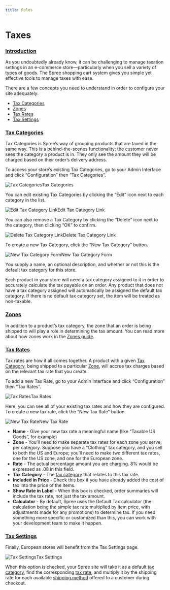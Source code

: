 ```yaml
---
title: Roles
---
```


# Taxes

### [Introduction](https://guides.spreecommerce.org/user/configuration/configuring_taxes.html#introduction) <a id="introduction"></a>

As you undoubtedly already know, it can be challenging to manage taxation settings in an e-commerce store—particularly when you sell a variety of types of goods. The Spree shopping cart system gives you simple yet effective tools to manage taxes with ease.

There are a few concepts you need to understand in order to configure your site adequately:

* [Tax Categories](https://guides.spreecommerce.org/user/configuration/configuring_taxes.html#tax-categories)
* [Zones](https://guides.spreecommerce.org/user/configuration/configuring_taxes.html#zones)
* [Tax Rates](https://guides.spreecommerce.org/user/configuration/configuring_taxes.html#tax-rates)
* [Tax Settings](https://guides.spreecommerce.org/user/configuration/configuring_taxes.html#tax-settings)

### [Tax Categories](https://guides.spreecommerce.org/user/configuration/configuring_taxes.html#tax-categories) <a id="tax-categories"></a>

Tax Categories is Spree’s way of grouping products that are taxed in the same way. This is a behind-the-scenes functionality; the customer never sees the category a product is in. They only see the amount they will be charged based on their order’s delivery address.

To access your store’s existing Tax Categories, go to your Admin Interface and click “Configuration” then “Tax Categories”.

![Tax Categories](https://guides.spreecommerce.org/static/31df4b8645d1fb2f59bc181e00146ef2/a56d7/tax_categories.jpg)Tax Categories

You can edit existing Tax Categories by clicking the “Edit” icon next to each category in the list.

![Edit Tax Category Link](https://guides.spreecommerce.org/static/9f79bec2cff00d03fe9dd76ba6f5fee8/096b1/edit_tax_category_link.jpg)Edit Tax Category Link

You can also remove a Tax Category by clicking the “Delete” icon next to the category, then clicking “OK” to confirm.

![Delete Tax Category Link](https://guides.spreecommerce.org/static/47bdca6c5c471fa9fda02f91f72dd44c/253f8/delete_tax_category_link.jpg)Delete Tax Category Link

To create a new Tax Category, click the “New Tax Category” button.

![New Tax Category Form](https://guides.spreecommerce.org/static/ac13af987f6b1ea103c2bacd493a7794/d2252/new_tax_category_form.jpg)New Tax Category Form

You supply a name, an optional description, and whether or not this is the default tax category for this store.

Each product in your store will need a tax category assigned to it in order to accurately calculate the tax payable on an order. Any product that does not have a tax category assigned will automatically be assigned the default tax category. If there is no default tax category set, the item will be treated as non-taxable.

### [Zones](https://guides.spreecommerce.org/user/configuration/configuring_taxes.html#zones) <a id="zones"></a>

In addition to a product’s tax category, the zone that an order is being shipped to will play a role in determining the tax amount. You can read more about how zones work in the [Zones guide](https://guides.spreecommerce.org/user/shipments/zones.html).

### [Tax Rates](https://guides.spreecommerce.org/user/configuration/configuring_taxes.html#tax-rates) <a id="tax-rates"></a>

Tax rates are how it all comes together. A product with a given [Tax Category](https://guides.spreecommerce.org/user/configuration/configuring_taxes.html#tax-categories), being shipped to a particular [Zone](https://guides.spreecommerce.org/user/configuration/configuring_taxes.html#zones), will accrue tax charges based on the relevant tax rate that you create.

To add a new Tax Rate, go to your Admin Interface and click “Configuration” then “Tax Rates”.

![Tax Rates](https://guides.spreecommerce.org/static/a65099af6798d906a59cdb56330aa2ee/baf3d/tax_rates.jpg)Tax Rates

Here, you can see all of your existing tax rates and how they are configured. To create a new tax rate, click the “New Tax Rate” button.

![New Tax Rate](https://guides.spreecommerce.org/static/a9f6544772d72a09bdb55c49b8f2c173/1060f/new_tax_rate.jpg)New Tax Rate

* **Name** - Give your new tax rate a meaningful name \(like “Taxable US Goods”, for example\)
* **Zone** - You’ll need to make separate tax rates for each zone you serve, per category. Suppose you have a “Clothing” tax category, and you sell to both the US and Europe; you’ll need to make two different tax rates, one for the US zone, and one for the European zone.
* **Rate** - The actual percentage amount you are charging. 8% would be expressed as .08 in this field.
* **Tax Category** - The [tax category](https://guides.spreecommerce.org/user/configuration/configuring_taxes.html#tax-categories) that relates to this tax rate.
* **Included in Price** - Check this box if you have already added the cost of tax into the price of the items.
* **Show Rate in Label** - When this box is checked, order summaries will include the tax rate, not just the tax amount.
* **Calculator** - By default, Spree uses the Default Tax calculator \(the calculation being the simple tax rate multiplied by item price, with adjustments made for any promotions\) to determine tax. If you need something more specific or customized than this, you can work with your development team to make it happen.

### [Tax Settings](https://guides.spreecommerce.org/user/configuration/configuring_taxes.html#tax-settings) <a id="tax-settings"></a>

Finally, European stores will benefit from the Tax Settings page.

![Tax Settings](https://guides.spreecommerce.org/static/d3c6c0235543052c3ffb8dc29fac3cfd/fabf6/tax_settings.jpg)Tax Settings

When this option is checked, your Spree site will take it as a default [tax category](https://guides.spreecommerce.org/user/configuration/configuring_taxes.html#tax-categories), find the corresponding [tax rate](https://guides.spreecommerce.org/user/configuration/configuring_taxes.html#tax-rates), and multiply it by the shipping rate for each available [shipping method](https://guides.spreecommerce.org/user/shipments/shipping_methods.html) offered to a customer during checkout.

